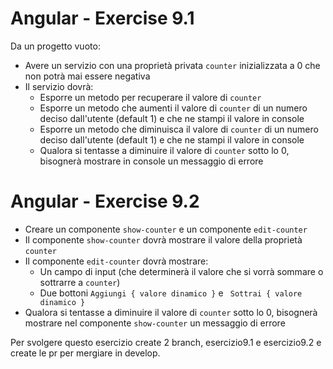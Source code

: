 # Angular - Exercise 9.1

Da un progetto vuoto:


- Avere un servizio con una proprietà privata `counter` inizializzata a 0 che non potrà mai essere negativa
- Il servizio dovrà:
  - Esporre un metodo per recuperare il valore di `counter`
  - Esporre un metodo che aumenti il valore di `counter` di un numero deciso dall'utente (default 1) e che ne stampi il valore in console 
  - Esporre un metodo che diminuisca il valore di `counter` di un numero deciso dall'utente (default 1) e che ne stampi il valore in console 
  - Qualora si tentasse a diminuire il valore di `counter` sotto lo 0, bisognerà mostrare in console un messaggio di errore 


# Angular - Exercise 9.2
- Creare un componente `show-counter` e un componente `edit-counter`          
- Il componente `show-counter` dovrà mostrare il valore della proprietà `counter`
- Il componente `edit-counter` dovrà mostrare:
  - Un campo di input (che determinerà il valore che si vorrà sommare o sottrarre a `counter`)
  - Due bottoni `Aggiungi { valore dinamico }` e ` Sottrai { valore dinamico }` 
- Qualora si tentasse a diminuire il valore di `counter` sotto lo 0, bisognerà mostrare nel componente `show-counter` un messaggio di errore 

Per svolgere questo esercizio create 2 branch, esercizio9.1 e esercizio9.2 e create le pr per mergiare in develop.
